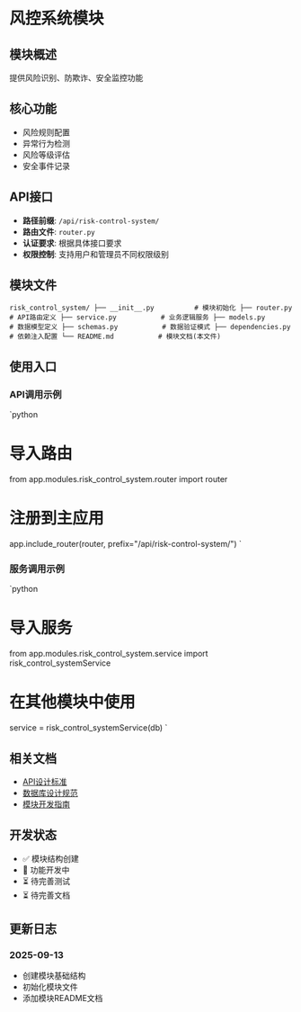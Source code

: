 # 风控系统模块

## 模块概述

提供风险识别、防欺诈、安全监控功能

## 核心功能

- 风险规则配置
- 异常行为检测
- 风险等级评估
- 安全事件记录

## API接口

- **路径前缀**: `/api/risk-control-system/`
- **路由文件**: `router.py`
- **认证要求**: 根据具体接口要求
- **权限控制**: 支持用户和管理员不同权限级别

## 模块文件

`
risk_control_system/
├── __init__.py          # 模块初始化
├── router.py            # API路由定义
├── service.py           # 业务逻辑服务
├── models.py            # 数据模型定义
├── schemas.py           # 数据验证模式
├── dependencies.py      # 依赖注入配置
└── README.md           # 模块文档(本文件)
`

## 使用入口

### API调用示例

`python
# 导入路由
from app.modules.risk_control_system.router import router

# 注册到主应用
app.include_router(router, prefix="/api/risk-control-system/")
`

### 服务调用示例

`python
# 导入服务
from app.modules.risk_control_system.service import risk_control_systemService

# 在其他模块中使用
service = risk_control_systemService(db)
`

## 相关文档

- [API设计标准](../../../docs/standards/api-standards.md)
- [数据库设计规范](../../../docs/standards/database-standards.md)
- [模块开发指南](../../../docs/development/module-development-guide.md)

## 开发状态

- ✅ 模块结构创建
- 🔄 功能开发中
- ⏳ 待完善测试
- ⏳ 待完善文档

## 更新日志

### 2025-09-13
- 创建模块基础结构
- 初始化模块文件
- 添加模块README文档
